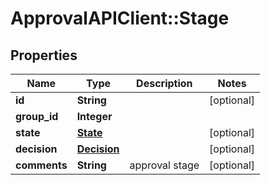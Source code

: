 # ApprovalAPIClient::Stage

## Properties
Name | Type | Description | Notes
------------ | ------------- | ------------- | -------------
**id** | **String** |  | [optional] 
**group_id** | **Integer** |  | 
**state** | [**State**](State.md) |  | [optional] 
**decision** | [**Decision**](Decision.md) |  | [optional] 
**comments** | **String** | approval stage | [optional] 


